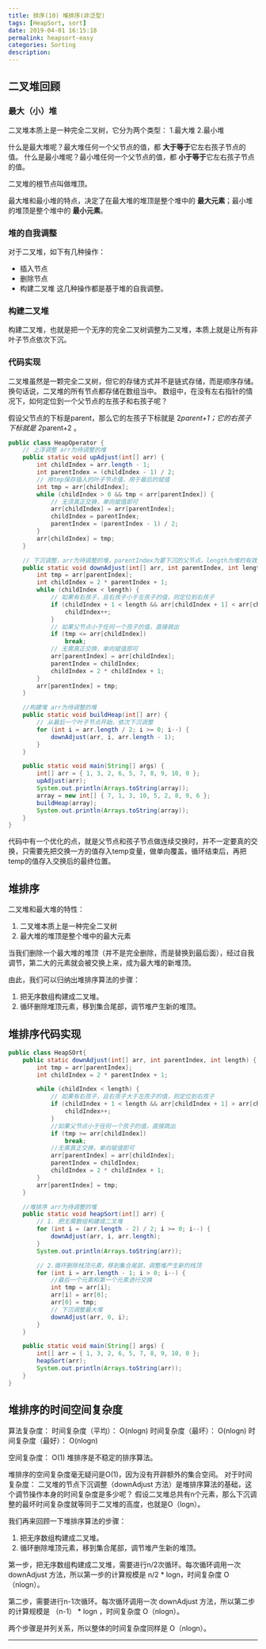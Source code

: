 ```yaml
---
title: 排序(10) 堆排序(非泛型)
tags: [HeapSort, sort]
date: 2019-04-01 16:15:18
permalink: heapsort-easy
categories: Sorting
description:
---
```

<p class="description"></p>


<!-- more -->

## 二叉堆回顾
### 最大（小）堆
二叉堆本质上是一种完全二叉树，它分为两个类型：
1.最大堆
2.最小堆

什么是最大堆呢？最大堆任何一个父节点的值，都 **大于等于**它左右孩子节点的值。
什么是最小堆呢？最小堆任何一个父节点的值，都 **小于等于**它左右孩子节点的值。

二叉堆的根节点叫做堆顶。

最大堆和最小堆的特点，决定了在最大堆的堆顶是整个堆中的 **最大元素**；最小堆的堆顶是整个堆中的 **最小元素**。
### 堆的自我调整
对于二叉堆，如下有几种操作：
- 插入节点
- 删除节点
- 构建二叉堆
这几种操作都是基于堆的自我调整。

### 构建二叉堆
构建二叉堆，也就是把一个无序的完全二叉树调整为二叉堆，本质上就是让所有非叶子节点依次下沉。

### 代码实现
二叉堆虽然是一颗完全二叉树，但它的存储方式并不是链式存储，而是顺序存储。换句话说，二叉堆的所有节点都存储在数组当中。
数组中，在没有左右指针的情况下，如何定位到一个父节点的左孩子和右孩子呢？

假设父节点的下标是parent，那么它的左孩子下标就是 2*parent+1；它的右孩子下标就是  2*parent+2 。

```java 堆的上浮和下浮调整操作
public class HeapOperator {
    // 上浮调整 arr为待调整的堆
    public static void upAdjust(int[] arr) {
        int childIndex = arr.length - 1;
        int parentIndex = (childIndex - 1) / 2;
        // 用tmp保存插入的叶子节点值，用于最后的赋值
        int tmp = arr[childIndex];
        while (childIndex > 0 && tmp < arr[parentIndex]) {
            // 无须真正交换，单向赋值即可
            arr[childIndex] = arr[parentIndex];
            childIndex = parentIndex;
            parentIndex = (parentIndex - 1) / 2;
        }
        arr[childIndex] = tmp;
    }

    // 下沉调整，arr为待调整的堆，parentIndex为要下沉的父节点，length为堆的有效大小
    public static void downAdjust(int[] arr, int parentIndex, int length) {
        int tmp = arr[parentIndex];
        int childIndex = 2 * parentIndex + 1;
        while (childIndex < length) {
            // 如果有右孩子，且右孩子小于左孩子的值，则定位到右孩子
            if (childIndex + 1 < length && arr[childIndex + 1] < arr[childIndex]) {
                childIndex++;
            }
            // 如果父节点小于任何一个孩子的值，直接跳出
            if (tmp <= arr[childIndex]) 
                break;
            // 无需真正交换，单向赋值即可
            arr[parentIndex] = arr[childIndex];
            parentIndex = childIndex;
            childIndex = 2 * childIndex + 1;
        }
        arr[parentIndex] = tmp;
    }

    //构建堆 arr为待调整的堆
    public static void buildHeap(int[] arr) {
        // 从最后一个叶子节点开始，依次下沉调整
        for (int i = arr.length / 2; i >= 0; i--) {
            downAdjust(arr, i, arr.length - 1);
        }
    }

    public static void main(String[] args) {
        int[] arr = { 1, 3, 2, 6, 5, 7, 8, 9, 10, 0 };
        upAdjust(arr);
        System.out.println(Arrays.toString(array));
        array = new int[] { 7, 1, 3, 10, 5, 2, 8, 9, 6 };
        buildHeap(array);
        System.out.println(Arrays.toString(array));
    }
}
```

代码中有一个优化的点，就是父节点和孩子节点做连续交换时，并不一定要真的交换，只需要先把交换一方的值存入temp变量，做单向覆盖，循环结束后，再把temp的值存入交换后的最终位置。


## 堆排序
二叉堆和最大堆的特性：
1. 二叉堆本质上是一种完全二叉树
2. 最大堆的堆顶是整个堆中的最大元素

当我们删除一个最大堆的堆顶（并不是完全删除，而是替换到最后面），经过自我调节，第二大的元素就会被交换上来，成为最大堆的新堆顶。

由此，我们可以归纳出堆排序算法的步骤：
1. 把无序数组构建成二叉堆。
2. 循环删除堆顶元素，移到集合尾部，调节堆产生新的堆顶。

## 堆排序代码实现
```java 堆排序实现
public class HeapSOrt{
    public static downAdjust(int[] arr, int parentIndex, int length) {
        int tmp = arr[parentIndex];
        int childIndex = 2 * parentIndex + 1;

        while (childIndex < length) {
            // 如果有右孩子，且右孩子大于左孩子的值，则定位到右孩子
            if (childIndex + 1 < length && arr[childIndex + 1] > arr[childIndex]) {
                childIndex++;
            }
            //如果父节点小于任何一个孩子的值，直接跳出
            if (tmp >= arr[childIndex]) 
                break;
            //无需真正交换，单向赋值即可
            arr[parentIndex] = arr[childIndex];
            parentIndex = childIndex;
            childIndex = 2 * childIndex + 1;
        }
        arr[parentIndex] = tmp;
    }

    //堆排序 arr为待调整的堆
    public static void heapSort(int[] arr) {
        // 1. 把无需数组构建成二叉堆
        for (int i = (arr.length - 2) / 2; i >= 0; i--) {
            downAdjust(arr, i, arr.length);
        }
        System.out.println(Arrays.toString(arr));

        // 2.循环删除栈顶元素，移到集合尾部，调整堆产生新的栈顶
        for (int i = arr.length - 1; i > 0; i--) {
            //最后一个元素和第一个元素进行交换
            int tmp = arr[i];
            arr[i] = arr[0];
            arr[0] = tmp;
            // 下沉调整最大堆
            downAdjust(arr, 0, i);
        }
    }

    public static void main(String[] args) {
        int[] arr = { 1, 3, 2, 6, 5, 7, 8, 9, 10, 0 };
        heapSort(arr);
        System.out.println(Arrays.toString(arr));
    }
}
```

## 堆排序的时间空间复杂度

算法复杂度：
时间复杂度（平均）： O(nlogn)
时间复杂度（最坏）： O(nlogn)
时间复杂度（最好）： O(nlogn)

空间复杂度：  O(1)
堆排序是不稳定的排序算法。

堆排序的空间复杂度毫无疑问是O(1)，因为没有开辟额外的集合空间。
对于时间复杂度：
二叉堆的节点下沉调整（downAdjust 方法）是堆排序算法的基础，这个调节操作本身的时间复杂度是多少呢？
假设二叉堆总共有n个元素，那么下沉调整的最坏时间复杂度就等同于二叉堆的高度，也就是O（logn）。

我们再来回顾一下堆排序算法的步骤：

1. 把无序数组构建成二叉堆。
2. 循环删除堆顶元素，移到集合尾部，调节堆产生新的堆顶。

第一步，把无序数组构建成二叉堆，需要进行n/2次循环。每次循环调用一次 downAdjust 方法，所以第一步的计算规模是  n/2 * logn，时间复杂度 O（nlogn）。

第二步，需要进行n-1次循环。每次循环调用一次 downAdjust 方法，所以第二步的计算规模是 （n-1） * logn ，时间复杂度 O（nlogn）。

两个步骤是并列关系，所以整体的时间复杂度同样是 O（nlogn）。

<hr />